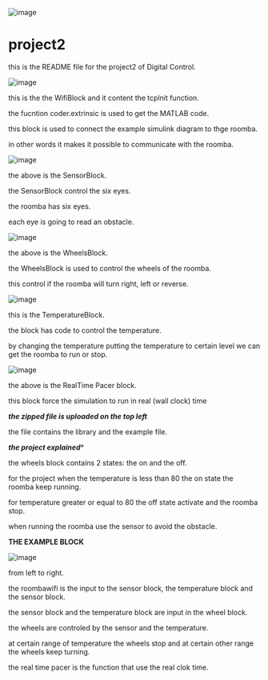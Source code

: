 ![image](https://user-images.githubusercontent.com/31491698/32351821-f2faa24a-bfdb-11e7-878d-b9b6dd141e1d.png)






# project2

this is the README file for the project2 of Digital Control.

![image](https://user-images.githubusercontent.com/31491698/32280509-5a982138-bed9-11e7-9576-2bb00dd510f5.png)

this is the the WifiBlock and it content the tcplnit function.

the fucntion coder.extrinsic is used to get the MATLAB code.

this block is used to connect the example simulink diagram to thge roomba.

in other words it makes it possible to communicate with the roomba.

![image](https://user-images.githubusercontent.com/31491698/32281662-bd35806c-bedc-11e7-953f-fd41649671fe.png)

the above is the SensorBlock.

the SensorBlock control the six eyes.

the roomba has six eyes. 

each eye is going to read an obstacle. 

![image](https://user-images.githubusercontent.com/31491698/32282929-3618647e-bee0-11e7-9ed0-a91b653c6963.png)

the above is the WheelsBlock.

the WheelsBlock is used to control the wheels of the roomba.

this control if the roomba will turn right, left or reverse.

![image](https://user-images.githubusercontent.com/31491698/32286981-88893f24-beec-11e7-90f1-b4938db549fa.png)

this is the TemperatureBlock.

the block has code to control the temperature.

by changing the temperature putting the temperature to certain level we can get the roomba to run or stop.

![image](https://user-images.githubusercontent.com/31491698/32288072-08ebabae-bef0-11e7-9f4d-87df0bd0409a.png)

the above is the RealTime Pacer block.

this block  force the simulation to run in real (wall clock) time

***the zipped file is uploaded on the top left***

the file contains the library and the example file.


***the project explained****


the wheels block contains 2 states: the on and the off.

for the project when the temperature is less than 80 the on state the roomba keep running.

for temperature greater or equal to 80 the off state activate and the roomba stop.

when running the roomba use the sensor to avoid the obstacle.

**THE EXAMPLE BLOCK**

![image](https://user-images.githubusercontent.com/31491698/32351821-f2faa24a-bfdb-11e7-878d-b9b6dd141e1d.png)

from left to right.

the roombawifi is the input to the sensor block, the temperature block and the sensor block.

the sensor block and the temperature block are input in the wheel block.

the wheels are controled by the sensor and the temperature.

at certain range of temperature the wheels stop and at certain other range the wheels keep turning.

the real time pacer is the function that use the real clok time.
